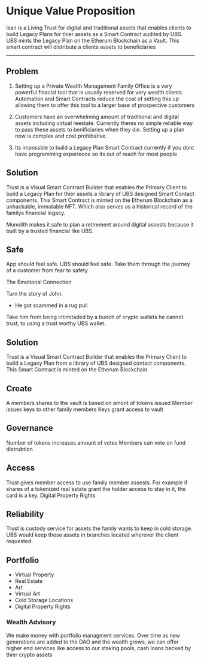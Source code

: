 # Unique Value Proposition

Isan is a Living Trust for digital and traditional assets that enables clients to build Legacy Plans for thier assets as a Smart Contract audited by UBS. UBS mints the Legacy Plan on the Etherum Blockchain as a Vault. This smart contract will distribute a clients assets to beneficiaries 

---

## Problem
1. Setting up a Private Wealth Management Family Office is a very powerful finacial tool that is usually reserved for very wealth clients. Automation and Smart Contracts reduce the cost of setting this up allowing them to offer this tool to a larger base of prospective customers

2. Customers have an overwhelming amount of  traditional and digital assets including virtual reestate. Currently theres no simple reliable way to pass these assets to benificiaries when they die. Setting up a plan now is complex and cost prohibative.
3. Its impossble to build a Legacy Plan Smart Contract currently if you dont have programming experiecne so its out of reach for most people

## Solution 
Trust is a Visual Smart Contract Builder that enables the Primary Client to build a Legacy Plan for thier assets a library of UBS designed Smart Contact components. This Smart Contract is minted on the Etherum Blockchain as a unhackable, immutable NFT. Which also serves as a historical record of the familys financial legacy. 

Monolith makes it safe to plan a retirement around digital assests because it built by a trusted financial like UBS. 

## Safe
App should feel safe. UBS should feel safe. Take them through the journey of a customer from fear to safety

The Emotional Connection

Turn the story of John. 
- He got scammed in a rug pull 

Take him from being intimitaded by a bunch of crypto wallets he cannot trust, to using a trust worthy UBS wallet. 

## Solution 
Trust is a Visual Smart Contract Builder that enables the Primary Client to build a Legacy Plan from a library of UBS designed contact components. This Smart Contract is minted on the Etherum Blockchain 


## Create 
A members shares to the vault is based on amont of tokens issued
Member issues keys to other family members
Keys grant access to vault

## Governance
Number of tokens increases amount of votes 
Members can vote on fund distrubtion

## Access
Trust gives member access to use family member assests. For example if shares of a tokenized real estate grant the holder access to stay in it, the card is a key. Digital Property Rights

## Reliability 
Trust is custody service for assets the family wants to keep in cold storage. UBS would keep these assets in branches located wherever the client requested. 

## Portfolio 
- Virtual Property
- Real Estate
- Art
- Virtual Art
- Cold Storage Locations
- Digital Property Rights

### Wealth Advisory
We make money with portfolio managment services. Over time as new generations are added to the DAO and the wealth grows, we can offer higher end services like access to our staking pools, cash loans backed by thier crypto assets 


